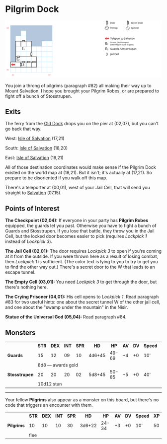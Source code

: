 # Pilgrim Dock

![map](pilgrim-dock.svg)

You join a throng of pilgrims (paragraph #82) all making their way up to Mount Salvation. I hope you brought your Pilgrim Robes, or are prepared to fight off a bunch of Stosstrupen.

## Exits

The ferry from the [Old Dock](old-dock.md) drops you on the pier at (02,07), but you can't go back that way.

West: [Isle of Salvation](dilmun.md) (17,21)

South: [Isle of Salvation](dilmun.md) (18,20)

East: [Isle of Salvation](dilmun.md) (19,21)

All of those destination coordinates would make sense if the Pilgrim Dock existed on the world map at (18,21). But it isn't; it's actually at (17,21). So prepare to be disoriented if you walk off this map.

There's a teleporter at (00,01), west of your Jail Cell, that will send you straight to [Salvation](salvation.md) (07,15).

## Points of Interest

**The Checkpoint (02,04):** If everyone in your party has **Pilgrim Robes** equipped, the guards let you past. Otherwise you have to fight a bunch of Guards and Stosstrupen. If you lose that battle, they throw you in the Jail Cell, but the locked door becomes easier to pick (requires *Lockpick 1* instead of *Lockpick 3*).

**The Jail Cell (02,01):** The door requires *Lockpick 3* to open if you're coming at it from the outside. If you were thrown here as a result of losing combat, then *Lockpick 1* is sufficient. (The color text is lying to you to try to get you to find the other way out.) There's a secret door to the W that leads to an escape tunnel.

**The Empty Cell (03,01):** You need *Lockpick 3* to get through the door, but there's nothing here.

**The Crying Prisoner (04,01):** His cell opens to *Lockpick 1*. Read paragraph #83 for two useful hints: one about the secret tunnel W of the other jail cell, and one about the "swamp under the mountain" in the Nisir.

**Statue of the Universal God (05,04):** Read paragraph #84.

## Monsters

<table>
  <tr>
    <th></th>
    <th>STR</th>
    <th>DEX</th>
    <th>INT</th>
    <th>SPR</th>
    <th>HD</th>
    <th>HP</th>
    <th>AV</th>
    <th>DV</th>
    <th>Speed</th>
    <th>XP</th>
  </tr>
  <tr>
    <td><b>Guards</b></td>
    <td>15</td>
    <td>12</td>
    <td>09</td>
    <td>10</td>
    <td>4d6+45</td>
    <td>49-69</td>
    <td>+4</td>
    <td>+0</td>
    <td>10'</td>
    <td>220</td>
  </tr>
  <tr>
    <td></td>
    <td colspan=10>8d8 — awards gold</td>
  </tr>
  <tr>
    <td><b>Stosstrupen</b></td>
    <td>20</td>
    <td>20</td>
    <td>20</td>
    <td>02</td>
    <td>5d8+45</td>
    <td>50-85</td>
    <td>+5</td>
    <td>+0</td>
    <td>40'</td>
    <td>180</td>
  </tr>
  <tr>
    <td></td>
    <td colspan=10>10d12 stun</td>
  </tr>
</table>

------

Your fellow **Pilgrims** also appear as a monster on this board, but there's no code that triggers an encounter with them.

<table>
  <tr>
    <th></th>
    <th>STR</th>
    <th>DEX</th>
    <th>INT</th>
    <th>SPR</th>
    <th>HD</th>
    <th>HP</th>
    <th>AV</th>
    <th>DV</th>
    <th>Speed</th>
    <th>XP</th>
  </tr>
  <tr>
    <td><b>Pilgrims</b></td>
    <td>10</td>
    <td>10</td>
    <td>10</td>
    <td>30</td>
    <td>3d6+22</td>
    <td>24-34</td>
    <td>+3</td>
    <td>+0</td>
    <td>10'</td>
    <td>50</td>
  </tr>
  <tr>
    <td></td>
    <td colspan=10>flee</td>
  </tr>
</table>